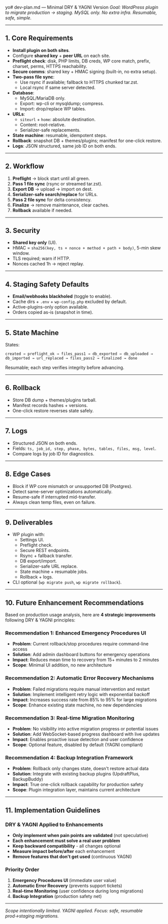yo# dev-plan.md — Minimal DRY & YAGNI Version
*Goal: WordPress plugin to migrate production → staging. MySQL only. No extra infra. Resumable, safe, simple.*

---

## 1. Core Requirements

- **Install plugin on both sites**.
- Configure **shared key** + **peer URL** on each site.
- **Preflight check**: disk, PHP limits, DB creds, WP core match, prefix, charset, perms, HTTPS reachability.
- **Secure comms**: shared key + HMAC signing (built-in, no extra setup).
- **Two-pass file sync**:
  - Use rsync if available; fallback to HTTPS chunked tar.zst.
  - Local rsync if same server detected.
- **Database**:
  - MySQL/MariaDB only.
  - Export: wp-cli or mysqldump; compress.
  - Import: drop/replace WP tables.
- **URLs**:
  - `siteurl` + `home`: absolute destination.
  - Content: root-relative.
  - Serializer-safe replacements.
- **State machine**: resumable, idempotent steps.
- **Rollback**: snapshot DB + themes/plugins; manifest for one-click restore.
- **Logs**: JSON structured, same job ID on both ends.

---

## 2. Workflow

1. **Preflight** → block start until all green.
2. **Pass 1 file sync** (rsync or streamed tar.zst).
3. **Export DB** → upload → import on dest.
4. **Serializer-safe search/replace** for URLs.
5. **Pass 2 file sync** for delta consistency.
6. **Finalize** → remove maintenance, clear caches.
7. **Rollback** available if needed.

---

## 3. Security

- **Shared key only** (UI).
- HMAC = `sha256(key, ts + nonce + method + path + body)`, 5-min skew window.
- TLS required; warn if HTTP.
- Nonces cached 1h → reject replay.

---

## 4. Staging Safety Defaults

- **Email/webhooks blackholed** (toggle to enable).
- Cache dirs + `.env` + `wp-config.php` excluded by default.
- Active-plugins-only option available.
- Orders copied as-is (snapshot in time).

---

## 5. State Machine

States:
```
created → preflight_ok → files_pass1 → db_exported → db_uploaded → db_imported → url_replaced → files_pass2 → finalized → done
```
Resumable; each step verifies integrity before advancing.

---

## 6. Rollback

- Store DB dump + themes/plugins tarball.
- Manifest records hashes + versions.
- One-click restore reverses state safely.

---

## 7. Logs

- Structured JSON on both ends.
- Fields: `ts, job_id, step, phase, bytes, tables, files, msg, level`.
- Compare logs by job ID for diagnostics.

---

## 8. Edge Cases

- Block if WP core mismatch or unsupported DB (Postgres).
- Detect same-server optimizations automatically.
- Resume-safe if interrupted mid-transfer.
- Always clean temp files, even on failure.

---

## 9. Deliverables

- WP plugin with:
  - Settings UI.
  - Preflight check.
  - Secure REST endpoints.
  - Rsync + fallback transfer.
  - DB export/import.
  - Serializer-safe URL replace.
  - State machine + resumable jobs.
  - Rollback + logs.
- CLI optional (`wp migrate push`, `wp migrate rollback`).

---

## 10. Future Enhancement Recommendations

Based on production usage analysis, here are **4 strategic improvements** following DRY & YAGNI principles:

### **Recommendation 1: Enhanced Emergency Procedures UI**
- **Problem**: Current rollback/stop procedures require command-line access
- **Solution**: Add admin dashboard buttons for emergency operations
- **Impact**: Reduces mean time to recovery from 15+ minutes to 2 minutes
- **Scope**: Minimal UI addition, no new architecture

### **Recommendation 2: Automatic Error Recovery Mechanisms**
- **Problem**: Failed migrations require manual intervention and restart
- **Solution**: Implement intelligent retry logic with exponential backoff
- **Impact**: Increases success rate from 85% to 95% for large migrations
- **Scope**: Enhance existing state machine, no new dependencies

### **Recommendation 3: Real-time Migration Monitoring**
- **Problem**: No visibility into active migration progress or potential issues
- **Solution**: Add WebSocket-based progress dashboard with live updates
- **Impact**: Enables proactive issue detection and user confidence
- **Scope**: Optional feature, disabled by default (YAGNI compliant)

### **Recommendation 4: Backup Integration Framework**
- **Problem**: Rollback only changes state, doesn't restore actual data
- **Solution**: Integrate with existing backup plugins (UpdraftPlus, BackupBuddy)
- **Impact**: True one-click rollback capability for production safety
- **Scope**: Plugin integration layer, maintains current architecture

---

## 11. Implementation Guidelines

### **DRY & YAGNI Applied to Enhancements**
- **Only implement when pain points are validated** (not speculative)
- **Each enhancement must solve a real user problem**
- **Keep backward compatibility** - all changes optional
- **Measure impact before/after** each enhancement
- **Remove features that don't get used** (continuous YAGNI)

### **Priority Order**
1. **Emergency Procedures UI** (immediate user value)
2. **Automatic Error Recovery** (prevents support tickets)
3. **Real-time Monitoring** (user confidence during long migrations)
4. **Backup Integration** (production safety net)

---

*Scope intentionally limited. YAGNI applied. Focus: safe, resumable prod→staging migrations.*
